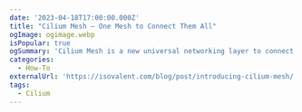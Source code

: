 ```yaml
---
date: '2023-04-18T17:00:00.000Z'
title: "Cilium Mesh – One Mesh to Connect Them All"
ogImage: ogimage.webp
isPopular: true
ogSummary: 'Cilium Mesh is a new universal networking layer to connect workloads and machines across cloud, on-prem, and edge'
categories:
  - How-To
externalUrl: 'https://isovalent.com/blog/post/introducing-cilium-mesh/'
tags:
  - Cilium
---
```

